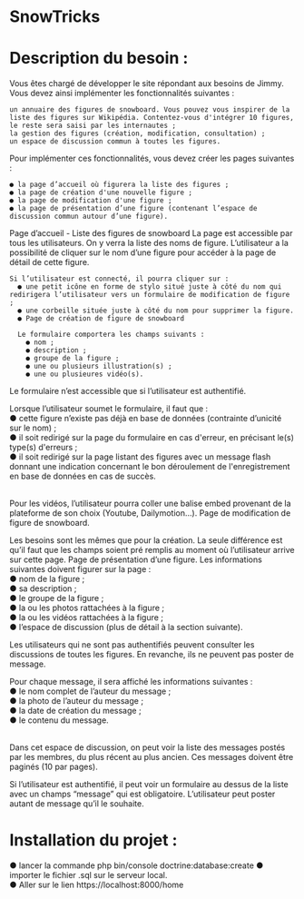 # SnowTricks

# Description du besoin :

Vous êtes chargé de développer le site répondant aux besoins de Jimmy. Vous devez ainsi implémenter les fonctionnalités suivantes : 

    un annuaire des figures de snowboard. Vous pouvez vous inspirer de la liste des figures sur Wikipédia. Contentez-vous d'intégrer 10 figures, le reste sera saisi par les internautes ;
    la gestion des figures (création, modification, consultation) ;
    un espace de discussion commun à toutes les figures.

Pour implémenter ces fonctionnalités, vous devez créer les pages suivantes :

    ● la page d’accueil où figurera la liste des figures ; 
    ● la page de création d'une nouvelle figure ;
    ● la page de modification d'une figure ;
    ● la page de présentation d’une figure (contenant l’espace de discussion commun autour d’une figure).


Page d’accueil - Liste des figures de snowboard
La page est accessible par tous les utilisateurs. On y verra la liste des noms de figure. L’utilisateur a la possibilité de cliquer sur le nom d’une figure pour accéder à la page de détail de cette figure.

    Si l’utilisateur est connecté, il pourra cliquer sur :
      ● une petit icône en forme de stylo situé juste à côté du nom qui redirigera l’utilisateur vers un formulaire de modification de figure ;
      ● une corbeille située juste à côté du nom pour supprimer la figure.
      ● Page de création de figure de snowboard
      
      Le formulaire comportera les champs suivants :
        ● nom ;
        ● description ;
        ● groupe de la figure ;
        ● une ou plusieurs illustration(s) ;
        ● une ou plusieures vidéo(s).

Le formulaire n’est accessible que si l’utilisateur est authentifié.

Lorsque l’utilisateur soumet le formulaire, il faut que : <br/>
  ● cette figure n’existe pas déjà en base de données (contrainte d’unicité sur le nom) ; <br/>
  ● il soit redirigé sur la page du formulaire en cas d'erreur, en précisant le(s) type(s) d'erreurs ; <br/>
  ● il soit redirigé sur la page listant des figures avec un message flash donnant une indication concernant le bon déroulement de l'enregistrement en base de données en cas de succès.<br/><br/>
  
  Pour les vidéos, l’utilisateur pourra coller une balise embed provenant de la plateforme de son choix (Youtube, Dailymotion…).
  Page de modification de figure de snowboard.

Les besoins sont les mêmes que pour la création. La seule différence est qu’il faut que les champs soient pré remplis au moment où l’utilisateur arrive sur cette page.
Page de présentation d’une figure.
Les informations suivantes doivent figurer sur la page :<br/>
    ● nom de la figure ;<br/>
    ● sa description ;<br/>
    ● le groupe de la figure ;<br/>
    ● la ou les photos rattachées à la figure ;<br/>
    ● la ou les vidéos rattachées à la figure ;<br/>
    ● l’espace de discussion (plus de détail à la section suivante).<br/>

Les utilisateurs qui ne sont pas authentifiés peuvent consulter les discussions de toutes les figures. En revanche, ils ne peuvent pas poster de message.

Pour chaque message, il sera affiché les informations suivantes :<br/>
    ● le nom complet de l’auteur du message ;<br/>
    ● la photo de l’auteur du message ;<br/>
    ● la date de création du message ;<br/>
    ● le contenu du message.<br/><br/>

Dans cet espace de discussion, on peut voir la liste des messages postés par les membres, du plus récent au plus ancien.
Ces messages doivent être paginés (10 par pages).

Si l’utilisateur est authentifié, il peut voir un formulaire au dessus de la liste avec un champs “message” qui est obligatoire. L’utilisateur peut poster autant de message qu’il le souhaite.



# Installation du projet : 

● lancer la commande php bin/console doctrine:database:create
● importer le fichier .sql sur le serveur local.<br/>
● Aller sur le lien https://localhost:8000/home
